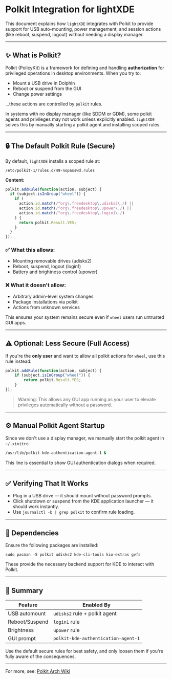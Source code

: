 # Polkit Integration for lightXDE

This document explains how `lightXDE` integrates with Polkit to provide support for USB auto-mounting, power management, and session actions (like reboot, suspend, logout) without needing a display manager.

---

## ✨ What is Polkit?

Polkit (PolicyKit) is a framework for defining and handling **authorization** for privileged operations in desktop environments. When you try to:

* Mount a USB drive in Dolphin
* Reboot or suspend from the GUI
* Change power settings

...these actions are controlled by `polkit` rules.

In systems with no display manager (like SDDM or GDM), some polkit agents and privileges may not work unless explicitly enabled. `lightXDE` solves this by manually starting a polkit agent and installing scoped rules.

---

## 🔒 The Default Polkit Rule (Secure)

By default, `lightXDE` installs a scoped rule at:

```
/etc/polkit-1/rules.d/49-nopasswd.rules
```

**Content:**

```js
polkit.addRule(function(action, subject) {
  if (subject.isInGroup("wheel")) {
    if (
      action.id.match(/^org\.freedesktop\.udisks2\./) ||
      action.id.match(/^org\.freedesktop\.upower\./) ||
      action.id.match(/^org\.freedesktop\.login1\./)
    ) {
      return polkit.Result.YES;
    }
  }
});
```

### ✅ What this allows:

* Mounting removable drives (udisks2)
* Reboot, suspend, logout (login1)
* Battery and brightness control (upower)

### ❌ What it doesn't allow:

* Arbitrary admin-level system changes
* Package installations via polkit
* Actions from unknown services

This ensures your system remains secure even if `wheel` users run untrusted GUI apps.

---

## ⚠️ Optional: Less Secure (Full Access)

If you're the **only user** and want to allow all polkit actions for `wheel`, use this rule instead:

```js
polkit.addRule(function(action, subject) {
    if (subject.isInGroup("wheel")) {
        return polkit.Result.YES;
    }
});
```

> Warning: This allows any GUI app running as your user to elevate privileges automatically without a password.

---

## ⚙ Manual Polkit Agent Startup

Since we don't use a display manager, we manually start the polkit agent in `~/.xinitrc`:

```bash
/usr/lib/polkit-kde-authentication-agent-1 &
```

This line is essential to show GUI authentication dialogs when required.

---

## ✅ Verifying That It Works

* Plug in a USB drive — it should mount without password prompts.
* Click shutdown or suspend from the KDE application launcher — it should work instantly.
* Use `journalctl -b | grep polkit` to confirm rule loading.

---

## 🔧 Dependencies

Ensure the following packages are installed:

```
sudo pacman -S polkit udisks2 kde-cli-tools kio-extras gvfs
```

These provide the necessary backend support for KDE to interact with Polkit.

---

## 📄 Summary

| Feature        | Enabled By                          |
| -------------- | ----------------------------------- |
| USB automount  | `udisks2` rule + polkit agent       |
| Reboot/Suspend | `login1` rule                       |
| Brightness     | `upower` rule                       |
| GUI prompt     | `polkit-kde-authentication-agent-1` |

Use the default secure rules for best safety, and only loosen them if you're fully aware of the consequences.

---

For more, see: [Polkit Arch Wiki](https://wiki.archlinux.org/title/Polkit) 